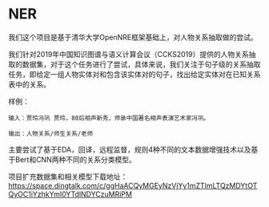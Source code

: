 # NER
我们这个项目是基于清华大学OpenNRE框架基础上，对人物关系抽取做的尝试。

我们针对2019年中国知识图谱与语义计算会议（CCKS2019）提供的人物关系抽取的数据集，对于这个任务进行了尝试，具体来说，我们关注于句子级的关系抽取任务，即给定一组人物实体对和包含该实体对的句子，找出给定实体对在已知关系表中的关系。

样例：

    输入：贾玲冯巩 贾玲，80后相声新秀，师承中国著名相声表演艺术家冯巩。
    
    输出：人物关系/师生关系/老师

主要尝试了基于EDA，回译，远程监督，规则4种不同的文本数据增强技术以及基于Bert和CNN两种不同的关系分类模型。

项目扩充数据集和相关模型下载地址：https://space.dingtalk.com/c/ggHaACQyMGEyNzVjYy1mZTlmLTQzMDYtOTQyOC1iYzhkYmI0YTdlNDYCzuMRiPM
